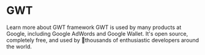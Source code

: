 # GWT
Learn more about GWT framework
GWT is used by many products at Google, including Google AdWords and Google Wallet. 
It's open source, completely free, and used by thousands of enthusiastic developers 
around the world.
